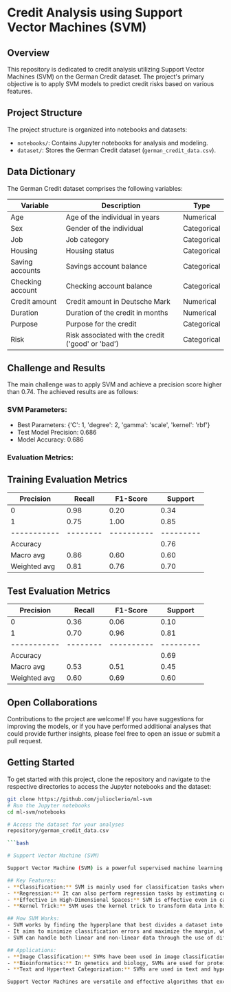 # Credit Analysis using Support Vector Machines (SVM)

## Overview
This repository is dedicated to credit analysis utilizing Support Vector Machines (SVM) on the German Credit dataset. The project's primary objective is to apply SVM models to predict credit risks based on various features.

## Project Structure
The project structure is organized into notebooks and datasets:
- `notebooks/`: Contains Jupyter notebooks for analysis and modeling.
- `dataset/`: Stores the German Credit dataset (`german_credit_data.csv`).

## Data Dictionary
The German Credit dataset comprises the following variables:

| Variable           | Description                             | Type      |
|--------------------|-----------------------------------------|-----------|
| Age                | Age of the individual in years           | Numerical |
| Sex                | Gender of the individual                | Categorical |
| Job                | Job category                            | Categorical |
| Housing            | Housing status                          | Categorical |
| Saving accounts    | Savings account balance                 | Categorical |
| Checking account   | Checking account balance                | Categorical |
| Credit amount      | Credit amount in Deutsche Mark          | Numerical |
| Duration           | Duration of the credit in months        | Numerical |
| Purpose            | Purpose for the credit                   | Categorical |
| Risk               | Risk associated with the credit ('good' or 'bad') | Categorical |

## Challenge and Results
The main challenge was to apply SVM and achieve a precision score higher than 0.74. The achieved results are as follows:

### SVM Parameters:
- Best Parameters: {'C': 1, 'degree': 2, 'gamma': 'scale', 'kernel': 'rbf'}
- Test Model Precision: 0.686
- Model Accuracy: 0.686

### Evaluation Metrics:

## Training Evaluation Metrics

| Precision | Recall | F1-Score | Support |
|-----------|--------|----------|---------|
| 0         | 0.98   | 0.20     | 0.34    | 210     |
| 1         | 0.75   | 1.00     | 0.85    | 490     |
|-----------|--------|----------|---------|
| Accuracy  |        |          | 0.76    | 700     |
| Macro avg | 0.86   | 0.60     | 0.60    | 700     |
| Weighted avg | 0.81 | 0.76  | 0.70    | 700     |

## Test Evaluation Metrics

| Precision | Recall | F1-Score | Support |
|-----------|--------|----------|---------|
| 0         | 0.36   | 0.06     | 0.10    | 90      |
| 1         | 0.70   | 0.96     | 0.81    | 210     |
|-----------|--------|----------|---------|
| Accuracy  |        |          | 0.69    | 300     |
| Macro avg | 0.53   | 0.51     | 0.45    | 300     |
| Weighted avg | 0.60 | 0.69  | 0.60    | 300     |


## Open Collaborations

Contributions to the project are welcome! If you have suggestions for improving the models, or if you have performed additional analyses that could provide further insights, please feel free to open an issue or submit a pull request.


## Getting Started

To get started with this project, clone the repository and navigate to the respective directories to access the Jupyter notebooks and the dataset:

```bash
git clone https://github.com/julioclerio/ml-svm
# Run the Jupyter notebooks
cd ml-svm/notebooks

# Access the dataset for your analyses
repository/german_credit_data.csv

```bash

# Support Vector Machine (SVM)

Support Vector Machine (SVM) is a powerful supervised machine learning algorithm used primarily for classification tasks. Its primary objective is to find the best possible decision boundary that separates data points into different classes.

## Key Features:
- **Classification:** SVM is mainly used for classification tasks where it classifies data into different categories or classes.
- **Regression:** It can also perform regression tasks by estimating continuous values.
- **Effective in High-Dimensional Spaces:** SVM is effective even in cases where the number of dimensions is greater than the number of samples.
- **Kernel Trick:** SVM uses the kernel trick to transform data into higher dimensions, allowing for better separation of data points.

## How SVM Works:
- SVM works by finding the hyperplane that best divides a dataset into classes. This hyperplane is the one with the maximum margin or distance between the classes.
- It aims to minimize classification errors and maximize the margin, which is the distance between the hyperplane and the nearest data points from each class (support vectors).
- SVM can handle both linear and non-linear data through the use of different kernel functions such as linear, polynomial, radial basis function (RBF), and sigmoid.

## Applications:
- **Image Classification:** SVMs have been used in image classification tasks like face detection and object recognition.
- **Bioinformatics:** In genetics and biology, SVMs are used for protein classification and gene expression analysis.
- **Text and Hypertext Categorization:** SVMs are used in text and hypertext categorization, such as spam email detection and sentiment analysis.

Support Vector Machines are versatile and effective algorithms that excel in classification tasks by finding the best decision boundary between different classes in a dataset.



